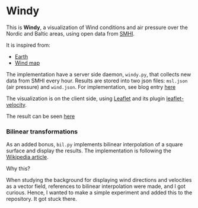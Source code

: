# Windy
This is **Windy**, a visualization of Wind conditions and air pressure over the Nordic and Baltic areas, using open 
data from [SMHI](http://opendata.smhi.se/apidocs/metfcst/index.html).

It is inspired from:
* [Earth](https://earth.nullschool.net/#current/wind/surface/level/orthographic=-343.58,23.08,421)
* [Wind map](http://hint.fm/wind/)

The implementation have a server side daemon, `windy.py`, that collects new data from SMHI every hour. Results are 
stored into two json files: `msl.json` (air pressure) and `wind.json`. For implementation, see blog entry 
[here](https://wlog.viltstigen.se/articles/2021/11/08/visualizing-wind-using-leaflet/)


The visualization is on the client side, using [Leaflet](https://leafletjs.com/) and its plugin 
[leaflet-velocity](https://github.com/onaci/leaflet-velocity).

The result can be seen [here](https://www.viltstigen.se/windy/windy.html)

### Bilinear transformations
As an added bonus, `bil.py` implements bilinear interpolation of a square surface and display the results.
The implementation is following the [Wikipedia article](https://en.wikipedia.org/wiki/Bilinear_interpolation).

Why this?

When studying the background for displaying wind directions and velocities as a vector field, references to bilinear
interpolation were made, and I got curious. Hence, I wanted to make a simple experiment and added this to the 
repository. It got stuck there.